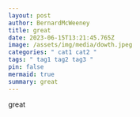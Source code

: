 ```yaml
---
layout: post
author: BernardMcWeeney
title: great
date: 2023-06-15T13:21:45.765Z
image: /assets/img/media/dowth.jpeg
categories: " cat1 cat2 "
tags: " tag1 tag2 tag3 "
pin: false
mermaid: true
summary: great
---
```

great